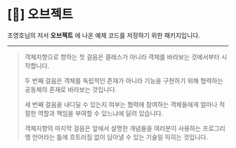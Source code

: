 # [📗] 오브젝트

조영호님의 저서 **오브젝트** 에 나온 예제 코드를 저장하기 위한 패키지입니다.

---

> 객체지향으로 향하는 첫 걸음은 클래스가 아니라 객체를 바라보는 것에서부터 시작합니다.
>
> 두 번째 걸음은 객체를 독립적인 존재가 아니라 기능을 구현하기 위해 협력하는 공동체의 존재로 바라보는 것입니다.
> 
> 세 번째 걸음을 내디딜 수 있는지 여부는 협력에 참여하는 객체들에게 얼마나 적절한 역할과 책임을 부여할 수 있느냐에 달려 있습니다.
> 
> 객체지향의 마지막 걸음은 앞에서 설명한 개념들을 여러분이 사용하는 프로그리맹 언어라는 틀에 흐트러짐 없이 담아낼 수 있는 기술일 익히는 것입니다.


